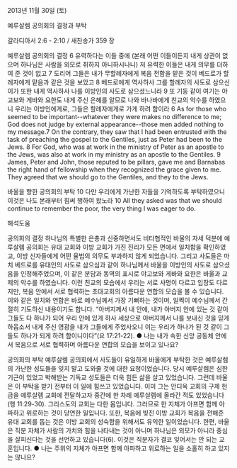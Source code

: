 2013년 11월 30일 (토)

예루살렘 공의회의 결정과 부탁



갈라디아서 2:6 - 2:10 / 새찬송가 359 장


예루살렘 공의회의 결정
6 유력하다는 이들 중에 (본래 어떤 이들이든지 내게 상관이 없으며 하나님은 사람을 외모로 취하지 아니하시나니) 저 유력한 이들은 내게 의무를 더하여 준 것이 없고 7 도리어 그들은 내가 무할례자에게 복음 전함을 맡은 것이 베드로가 할례자에게 맡음과 같은 것을 보았고 8 베드로에게 역사하사 그를 할례자의 사도로 삼으신 이가 또한 내게 역사하사 나를 이방인의 사도로 삼으셨느니라 9 또 기둥 같이 여기는 야고보와 게바와 요한도 내게 주신 은혜를 알므로 나와 바나바에게 친교의 악수를 하였으니 우리는 이방인에게로, 그들은 할례자에게로 가게 하려 함이라
6 As for those who seemed to be important--whatever they were makes no difference to me; God does not judge by external appearance--those men added nothing to my message.7 On the contrary, they saw that I had been entrusted with the task of preaching the gospel to the Gentiles, just as Peter had been to the Jews. 8 For God, who was at work in the ministry of Peter as an apostle to the Jews, was also at work in my ministry as an apostle to the Gentiles. 9 James, Peter and John, those reputed to be pillars, gave me and Barnabas the right hand of fellowship when they recognized the grace given to me. They agreed that we should go to the Gentiles, and they to the Jews.

바울을 향한 공의회의 부탁
10 다만 우리에게 가난한 자들을 기억하도록 부탁하였으니 이것은 나도 본래부터 힘써 행하여 왔노라
10 All they asked was that we should continue to remember the poor, the very thing I was eager to do.

해석도움





공의회의 결정
하나님의 특별한 은총과 신중하면서도 비타협적인 바울의 자세 덕분에 예루살렘 공의회는 유대 교회와 이방 교회가 가진 진리가 모든 면에서 일치함을 확인하였고, 이방 신자들에게 어떤 율법의 의무도 부과하지 않게 되었습니다. 그리고 사도들은 마치 베드로를 유대인의 사도로 삼으심과 같이 하나님께서 바울을 이방인의 사도로 삼으셨음을 인정해주었으며, 이 같은 분담과 동역의 표시로 야고보와 게바와 요한은 바울과 교제의 악수를 하였습니다. 이런 친교의 모습에서 우리는 서로 사명이 다르고 입장도 다르지만, 복음 안에서 서로 협력하는 초대교회의 아름다운 연합의 모습을 볼 수 있습니다. 이와 같은 일치와 연합은 바로 예수님께서 가장 기뻐하는 것이며, 일찍이 예수님께서 간절히 기도하신 내용이기도 합니다. “아버지께서 내 안에, 내가 아버지 안에 있는 것 같이 그들도 다 하나가 되어 우리 안에 있게 하사 세상으로 아버지께서 나를 보내신 것을 믿게 하옵소서 내게 주신 영광을 내가 그들에게 주었사오니 이는 우리가 하나가 된 것 같이 그들도 하나가 되게 하려 함이니이다”(요 17:21-22).
● 나는 내가 속한 신앙 공동체 안에서 복음으로 서로 협력하며 아름다운 연합의 모습을 보이고 있나요?

공의회의 부탁
예루살렘 공의회에서 사도들이 유일하게 바울에게 부탁한 것은 예루살렘의 가난한 성도들을 잊지 말고 도와줄 것에 대한 요청이었습니다. 당시 예루살렘은 심한 기근이 있었고 박해받는 기독교 성도들은 더욱 힘든 삶을 살고 있었습니다. 그런데 바울은 이 부탁을 받기 전부터 이 일에 힘쓰고 있었습니다. 이미 그는 안디옥 교회의 구제 헌금을 예루살렘 교회에 전달하고자 중간에 한 차례 예루살렘에 올라간 적도 있었습니다(행 11:29-30). 그리스도의 교회는 다한 몸입니다. 그러므로 한 지체가 아프면 함께 아파하고 위로하는 것이 당연한 일입니다. 또한, 복음에 빚진 이방 교회가 복음을 전해준 유대 교회를 돕는 것은 이방 교회의 성숙함을 위해서도 유익한 일이었습니다. 한편, 바울은 직분 자체가 사람의 가치와 힘을 나타내는 것이 아니며 하나님은 외모가 아니라 중심을 살피신다는 것을 선언하고 있습니다(6). 이것은 직분자가 결코 잊어서는 안 되는 교훈입니다.
● 나는 주위의 지체가 아프면 함께 아파하고 위로하는 일을 소홀히 하고 있지는 않나요?